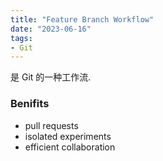 ```yaml
---
title: "Feature Branch Workflow"
date: "2023-06-16"
tags:
- Git
---
```


是 Git 的一种工作流.

### Benifits
- pull requests
- isolated experiments
- efficient collaboration